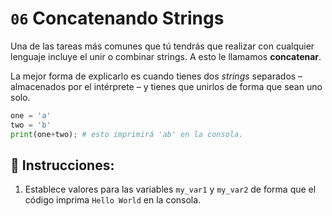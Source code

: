 # `06` Concatenando Strings

Una de las tareas más comunes que tú tendrás que realizar con cualquier lenguaje incluye el unir o combinar strings. 
A esto le llamamos **concatenar**.

La mejor forma de explicarlo es cuando tienes dos *strings* separados – almacenados por el intérprete – y tienes que unirlos de forma que sean uno solo.

```py
one = 'a'
two = 'b'
print(one+two); # esto imprimirá 'ab' en la consola.
```


## 📝 Instrucciones:

1. Establece valores para las variables `my_var1` y `my_var2` de forma que el código imprima `Hello World` en la consola.




